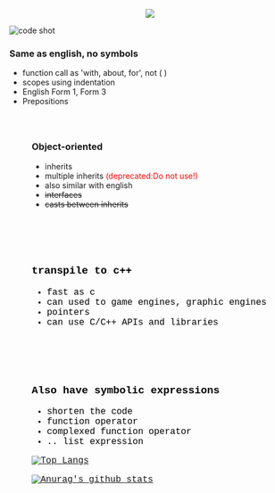 <p align=center>
<a href="http://engplus.herokuapp.com/">
<img src="https://cdn.discordapp.com/attachments/710801617502470278/759386156370231326/unknown.png" />
</a>
</p>

![code shot](https://cdn.discordapp.com/attachments/710801617502470278/759385539433857024/unknown.png)

<h3>Same as english, no symbols</h3><ul><li>function call as 'with, about, for', not ( )</li><li>scopes using indentation</li><li>English Form 1, Form 3</li><li>Prepositions</li></ul></div><div class="shad good" style="padding:20px;margin:20px;"><h3>Object-oriented</h3><ul><li>inherits</li><li>multiple inherits <span style="color:#FF0000;">(deprecated:Do not use!)</span></li><li>also similar with english</li><li><s>interfaces</s></li><li><s>casts between inherits</s></li></ul></div></div><div class="goods" style="font-family:'IBMPlexSansKR-Regular', 'Courier New', Courier, monospace;max-width:1380px;color:rgb(0,0,0);font-size:medium;"><div class="shad good" style="padding:20px;margin:20px;"><h3>transpile to c++</h3><ul><li>fast as c</li><li>can used to game engines, graphic engines</li><li>pointers</li><li>can use C/C++ APIs and libraries</li></ul></div><div class="shad good" style="padding:20px;margin:20px;"><h3>Also have symbolic expressions</h3><ul><li>shorten the code</li><li>function operator</li><li>complexed function operator</li><li>.. list expression</li></ul>

[![Top Langs](https://github-readme-stats.vercel.app/api/top-langs/?username=heartleth)](https://github.com/anuraghazra/github-readme-stats)

[![Anurag's github stats](https://github-readme-stats.vercel.app/api?username=heartleth)](https://github.com/anuraghazra/github-readme-stats)
